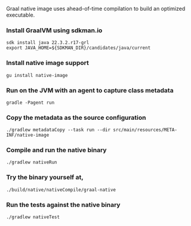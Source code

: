 Graal native image uses ahead-of-time compilation to build an optimized executable.

### Install GraalVM using sdkman.io

```console
sdk install java 22.3.2.r17-grl
export JAVA_HOME=${SDKMAN_DIR}/candidates/java/current
```

### Install native image support

```console
gu install native-image
```

### Run on the JVM with an agent to capture class metadata

```console
gradle -Pagent run
```

### Copy the metadata as the source configuration

```console
./gradlew metadataCopy --task run --dir src/main/resources/META-INF/native-image
```

### Compile and run the native binary

```console
./gradlew nativeRun
```

### Try the binary yourself at,

```console
./build/native/nativeCompile/graal-native
```

### Run the tests against the native binary

```console
./gradlew nativeTest
```
